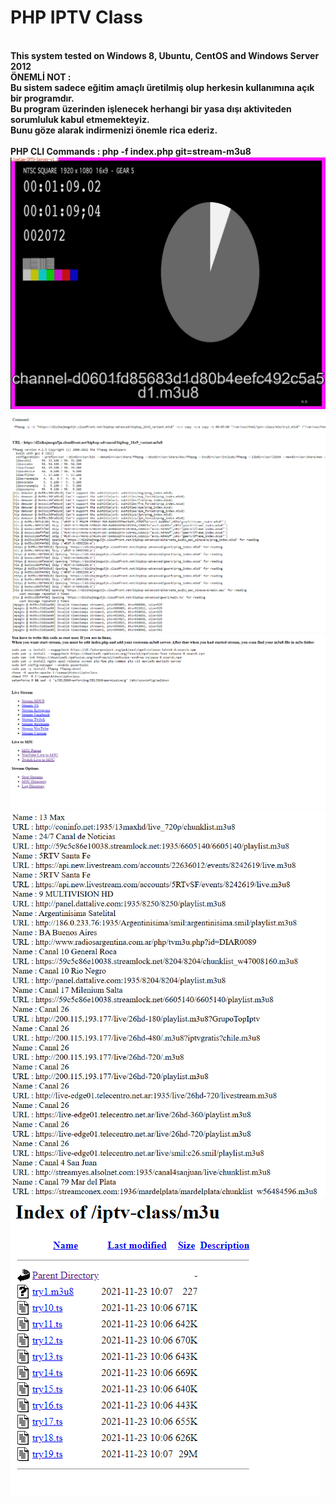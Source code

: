 <h1>PHP IPTV Class</h1>
</br>
<b>This system tested on Windows 8, Ubuntu, CentOS and Windows Server 2012</b><br>
<b>ÖNEMLİ NOT : <br>Bu sistem sadece eğitim amaçlı üretilmiş olup herkesin kullanımına açık bir programdır.<br>Bu program üzerinden işlenecek herhangi bir yasa dışı aktiviteden sorumluluk kabul etmemekteyiz. <br>Bunu göze alarak indirmenizi önemle rica ederiz.</pre><br>
</br>
<b>PHP CLI Commands : php -f index.php git=stream-m3u8</b><br>
<img src="img/iptv.png"></br>
<img src="img/1.png"></br>
<img src="img/2.png"></br>
<img src="img/m3u.png"></br>
<img src="img/3.png"></br>
